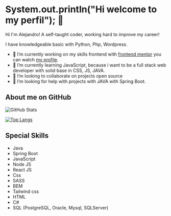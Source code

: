 # System.out.println("Hi welcome to my perfil"); 👋  

Hi I'm Alejandro! A self-taught coder, working hard to improve my career!

I have knowledgeable basic with Python, Php, Wordpress.

- 🔭 I’m currently working on my skills frontend with [frontend mentor](https://www.frontendmentor.io/) you can watch [my profile](https://www.frontendmentor.io/profile/Alejosv07).
- 🌱 I’m currently learning JavaScript, because i want to be a full stack web developer with solid base in CSS, JS, JAVA.
- 👯 I’m looking to collaborate on projects open source
- 🤔 I’m looking for help with projects with JAVA with Spring Boot.

## About me on GitHub
![GitHub Stats](https://github-readme-stats.vercel.app/api?username=alejosv07&theme=dracula)

[![Top Langs](https://github-readme-stats.vercel.app/api/top-langs/?username=alejosv07&layout=compact)](https://github.com/alejosv07/github-readme-stats)

## Special Skills

* Java
* Spring Boot
* JavaScript
* Node JS
* React JS
* Css
* SASS
* BEM
* Tailwind css
* HTML
* C#
* SQL (PostgreSQL, Oracle, Mysql, SQLServer)
